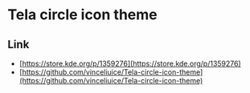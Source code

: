 

# Tela circle icon theme


## Link

* [https://store.kde.org/p/1359276](https://store.kde.org/p/1359276)
* [https://github.com/vinceliuice/Tela-circle-icon-theme](https://github.com/vinceliuice/Tela-circle-icon-theme)
